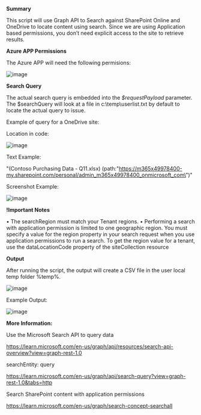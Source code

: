 **Summary**

This script will use Graph API to Search against SharePoint Online and OneDrive to locate content using search. Since we are using Application based permissions, you don’t need explicit access to the site to retrieve results.

**Azure APP Permissions**

The Azure APP will need the following permisions:


![image](https://github.com/user-attachments/assets/7624bdb6-62b4-4b9c-ad02-0ca58cd0fc8d)

**Search Query**

The actual search query is embedded into the _$requestPayload_ parameter. 
The $searchQuery will look at a file in c:\temp\userlist.txt by default to locate the actual query to issue.

Example of query for a OneDrive site:

Location in code:

![image](https://github.com/user-attachments/assets/32748983-e0b1-493f-9b59-67ee7206839e)

Text Example:

"(Contoso Purchasing Data - Q11.xlsx) (path:\"https://m365x49978400-my.sharepoint.com/personal/admin_m365x49978400_onmicrosoft_com\")"

Screenshot Example:

![image](https://github.com/user-attachments/assets/afc3eeaf-56ed-4afb-93e0-e31feb989bbb)


**!Important Notes**

•	The searchRegion must match your Tenant regions.
•	Performing a search with application permission is limited to one geographic region. You must specify a value for the region property in your search request when you use application permissions to run a search. To get the region value for a tenant, use the dataLocationCode property of the siteCollection resource


**Output**

After running the script, the output will create a CSV file in the user local temp folder %temp%.

![image](https://github.com/user-attachments/assets/7a383b28-3beb-459f-b3d2-ee822b819501)


Example Output:

![image](https://github.com/user-attachments/assets/e071d9ef-cd77-4476-9921-1d9f2d571ee2)


**More Information:**

Use the Microsoft Search API to query data

https://learn.microsoft.com/en-us/graph/api/resources/search-api-overview?view=graph-rest-1.0

searchEntity: query

https://learn.microsoft.com/en-us/graph/api/search-query?view=graph-rest-1.0&tabs=http

Search SharePoint content with application permissions

https://learn.microsoft.com/en-us/graph/search-concept-searchall
